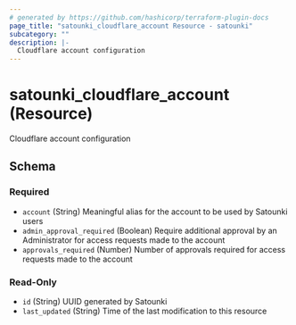 ```yaml
---
# generated by https://github.com/hashicorp/terraform-plugin-docs
page_title: "satounki_cloudflare_account Resource - satounki"
subcategory: ""
description: |-
  Cloudflare account configuration
---
```


# satounki_cloudflare_account (Resource)

Cloudflare account configuration



<!-- schema generated by tfplugindocs -->
## Schema

### Required

- `account` (String) Meaningful alias for the account to be used by Satounki users
- `admin_approval_required` (Boolean) Require additional approval by an Administrator for access requests made to the account
- `approvals_required` (Number) Number of approvals required for access requests made to the account

### Read-Only

- `id` (String) UUID generated by Satounki
- `last_updated` (String) Time of the last modification to this resource
